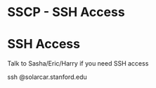 # SSCP - SSH Access

# SSH Access

Talk to Sasha/Eric/Harry if you need SSH access

ssh <username>@solarcar.stanford.edu

